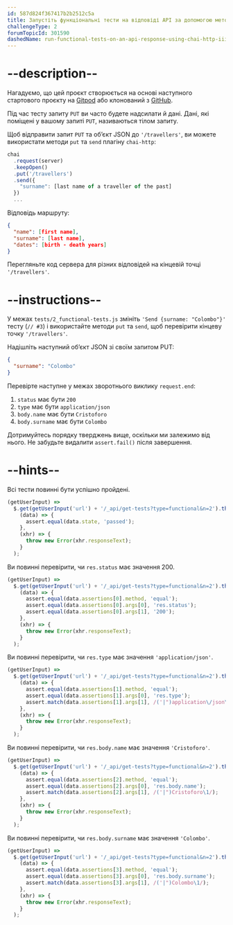```yaml
---
id: 587d824f367417b2b2512c5a
title: Запустіть функціональні тести на відповіді API за допомогою методу Chai-HTTP III - PUT
challengeType: 2
forumTopicId: 301590
dashedName: run-functional-tests-on-an-api-response-using-chai-http-iii---put-method
---
```


# --description--

Нагадуємо, що цей проєкт створюється на основі наступного стартового проєкту на <a href="https://gitpod.io/?autostart=true#https://github.com/freeCodeCamp/boilerplate-mochachai/" target="_blank" rel="noopener noreferrer nofollow">Gitpod</a> або клонований з <a href="https://github.com/freeCodeCamp/boilerplate-mochachai/" target="_blank" rel="noopener noreferrer nofollow">GitHub</a>.

Під час тесту запиту `PUT` ви часто будете надсилати й дані. Дані, які поміщені у вашому запиті `PUT`, називаються тілом запиту.

Щоб відправити запит `PUT` та об’єкт JSON до `'/travellers'`, ви можете використати методи `put` та `send` плагіну `chai-http`:

```js
chai
  .request(server)
  .keepOpen()
  .put('/travellers')
  .send({
    "surname": [last name of a traveller of the past]
  })
  ...
```

Відповідь маршруту:

```json
{
  "name": [first name],
  "surname": [last name],
  "dates": [birth - death years]
}
```

Перегляньте код сервера для різних відповідей на кінцевій точці `'/travellers'`.

# --instructions--

У межах `tests/2_functional-tests.js` змініть `'Send {surname: "Colombo"}'` тесту (`// #3`) і використайте методи `put` та `send`, щоб перевірити кінцеву точку `'/travellers'`.

Надішліть наступний об’єкт JSON зі своїм запитом PUT:

```json
{
  "surname": "Colombo"
}
```

Перевірте наступне у межах зворотнього виклику `request.end`:

1.  `status` має бути `200`
2.  `type` має бути `application/json`
3.  `body.name` має бути `Cristoforo`
4.  `body.surname` має бути `Colombo`

Дотримуйтесь порядку тверджень вище, оскільки ми залежимо від нього. Не забудьте видалити `assert.fail()` після завершення.

# --hints--

Всі тести повинні бути успішно пройдені.

```js
(getUserInput) =>
  $.get(getUserInput('url') + '/_api/get-tests?type=functional&n=2').then(
    (data) => {
      assert.equal(data.state, 'passed');
    },
    (xhr) => {
      throw new Error(xhr.responseText);
    }
  );
```

Ви повинні перевірити, чи `res.status` має значення 200.

```js
(getUserInput) =>
  $.get(getUserInput('url') + '/_api/get-tests?type=functional&n=2').then(
    (data) => {
      assert.equal(data.assertions[0].method, 'equal');
      assert.equal(data.assertions[0].args[0], 'res.status');
      assert.equal(data.assertions[0].args[1], '200');
    },
    (xhr) => {
      throw new Error(xhr.responseText);
    }
  );
```

Ви повинні перевірити, чи `res.type` має значення `'application/json'`.

```js
(getUserInput) =>
  $.get(getUserInput('url') + '/_api/get-tests?type=functional&n=2').then(
    (data) => {
      assert.equal(data.assertions[1].method, 'equal');
      assert.equal(data.assertions[1].args[0], 'res.type');
      assert.match(data.assertions[1].args[1], /('|")application\/json\1/);
    },
    (xhr) => {
      throw new Error(xhr.responseText);
    }
  );
```

Ви повинні перевірити, чи `res.body.name` має значення `'Cristoforo'`.

```js
(getUserInput) =>
  $.get(getUserInput('url') + '/_api/get-tests?type=functional&n=2').then(
    (data) => {
      assert.equal(data.assertions[2].method, 'equal');
      assert.equal(data.assertions[2].args[0], 'res.body.name');
      assert.match(data.assertions[2].args[1], /('|")Cristoforo\1/);
    },
    (xhr) => {
      throw new Error(xhr.responseText);
    }
  );
```

Ви повинні перевірити, чи `res.body.surname` має значення `'Colombo'`.

```js
(getUserInput) =>
  $.get(getUserInput('url') + '/_api/get-tests?type=functional&n=2').then(
    (data) => {
      assert.equal(data.assertions[3].method, 'equal');
      assert.equal(data.assertions[3].args[0], 'res.body.surname');
      assert.match(data.assertions[3].args[1], /('|")Colombo\1/);
    },
    (xhr) => {
      throw new Error(xhr.responseText);
    }
  );
```

